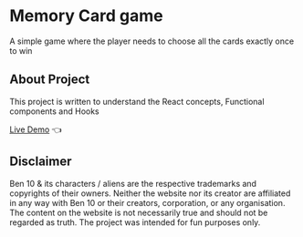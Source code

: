 # Memory Card game

A simple game where the player needs to choose all the cards exactly once to win

## About Project

This project is written to understand the React concepts, Functional components and Hooks

[Live Demo](https://aslam-naseer.github.io/memory-card/) :point_left:

## Disclaimer

Ben 10 & its characters / aliens are the respective trademarks and copyrights of their owners. Neither the website nor its creator are affiliated in any way with Ben 10 or their creators, corporation, or any organisation. The content on the website is not necessarily true and should not be regarded as truth. The project was intended for fun purposes only.

